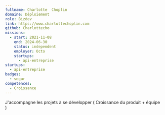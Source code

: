 ```yaml
---
fullname: Charlotte  Choplin
domaine: Déploiement
role: Bizdev
link: https://www.charlottechoplin.com
github: Charlottecho
missions:
  - start: 2021-11-08
    end: 2024-06-30
    status: independent
    employer: Octo
    startups:
      - api-entreprise
startups:
  - api-entreprise
badges:
  - segur
competences:
  - Croissance
---
```

J'accompagne les projets  à se développer ( Croissance du produit + équipe )